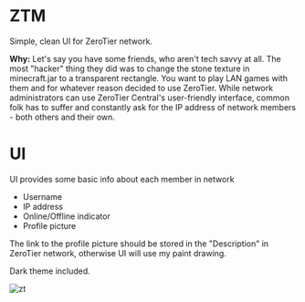# ZTM
Simple, clean UI for ZeroTier network.

**Why:** Let's say you have some friends, who aren't tech savvy at all. The most "hacker" thing they did was to change the stone texture in minecraft.jar to a transparent rectangle. You want to play LAN games with them and for whatever reason decided to use ZeroTier. While network administrators can use ZeroTier Central's user-friendly interface, common folk has to suffer and constantly ask for the IP address of network members - both others and their own.

# UI
UI provides some basic info about each member in network
- Username
- IP address
- Online/Offline indicator
- Profile picture

The link to the profile picture should be stored in the "Description" in ZeroTier network, otherwise UI will use my paint drawing.

Dark theme included.

![zt](https://user-images.githubusercontent.com/97065300/150563603-e922389f-fecd-44ac-8db6-1e1e671d9f3c.png)
